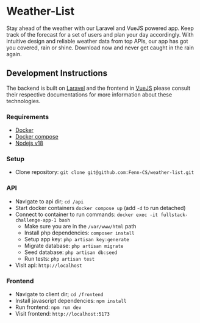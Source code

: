 # Weather-List

Stay ahead of the weather with our Laravel and VueJS powered app. Keep track of the forecast for a set of users and plan your day accordingly. With intuitive design and reliable weather data from top APIs, our app has got you covered, rain or shine. Download now and never get caught in the rain again.
## Development Instructions

The backend is built on [Laravel](https://laravel.com/docs) and the frontend in [VueJS](https://vuejs.org/guide/introduction.html) please consult their respective documentations for more information about these technologies.

### Requirements

- [Docker](https://docs.docker.com)
- [Docker compose](https://docs.docker.com/compose)
- [Nodejs v18](https://nodejs.org/en/download/)

### Setup

- Clone repository: `git clone git@github.com:Fenn-CS/weather-list.git`
### API
- Navigate to api dir; `cd /api` 
- Start docker containers `docker compose up` (add `-d` to run detached)
- Connect to container to run commands: `docker exec -it fullstack-challenge-app-1 bash`
  - Make sure you are in the `/var/www/html` path
  - Install php dependencies: `composer install`
  - Setup app key: `php artisan key:generate`
  - Migrate database: `php artisan migrate` 
  - Seed database: `php artisan db:seed`
  - Run tests: `php artisan test`
- Visit api: `http://localhost`

### Frontend
- Navigate to client dir; `cd /frontend` 
- Install javascript dependencies: `npm install`
- Run frontend: `npm run dev`
- Visit frontend: `http://localhost:5173`

